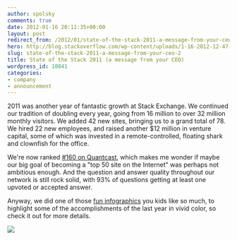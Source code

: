 ```yaml
---
author: spolsky
comments: true
date: 2012-01-16 20:11:35+00:00
layout: post
redirect_from: /2012/01/state-of-the-stack-2011-a-message-from-your-ceo-2
hero: http://blog.stackoverflow.com/wp-content/uploads/1-16-2012-12-47-24-PM.png
slug: state-of-the-stack-2011-a-message-from-your-ceo-2
title: State of the Stack 2011 (a message from your CEO)
wordpress_id: 10841
categories:
- company
- announcement
---
```


2011 was another year of fantastic growth at Stack Exchange. We continued our tradition of doubling every year, going from 16 million to over 32 million monthly visitors. We added 42 new sites, bringing us to a grand total of 78. We hired 22 new employees, and raised another $12 million in venture capital, some of which was invested in a remote-controlled, floating shark and clownfish for the office.

We're now ranked [#160 on Quantcast](http://www.quantcast.com/p-c1rF4kxgLUzNc#), which makes me wonder if maybe our big goal of becoming a "top 50 site on the Internet" was perhaps not ambitious enough. And the question and answer quality throughout our network is still rock solid, with 93% of questions getting at least one upvoted or accepted answer.

Anyway, we did one of those [fun infographics](http://stackexchange.com/stateofthestack) you kids like so much, to highlight some of the accomplishments of the last year in vivid color, so check it out for more details.

[![](http://blog.stackoverflow.com/wp-content/uploads/1-16-2012-12-47-24-PM.png)](http://stackexchange.com/stateofthestack)
